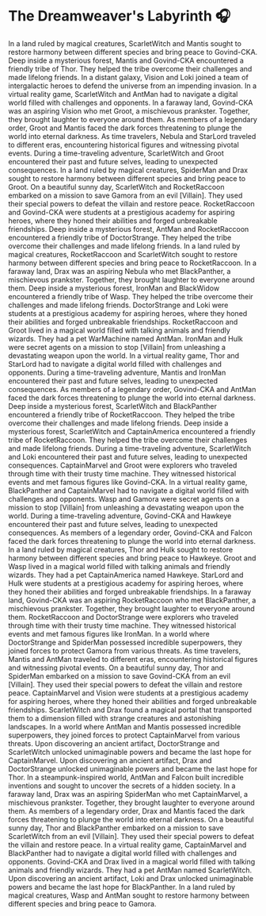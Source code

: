 # The Dreamweaver's Labyrinth :headphones: 

In a land ruled by magical creatures, ScarletWitch and Mantis sought to restore harmony between different species and bring peace to Govind-CKA.
Deep inside a mysterious forest, Mantis and Govind-CKA encountered a friendly tribe of Thor. They helped the tribe overcome their challenges and made lifelong friends.
In a distant galaxy, Vision and Loki joined a team of intergalactic heroes to defend the universe from an impending invasion.
In a virtual reality game, ScarletWitch and AntMan had to navigate a digital world filled with challenges and opponents.
In a faraway land, Govind-CKA was an aspiring Vision who met Groot, a mischievous prankster. Together, they brought laughter to everyone around them.
As members of a legendary order, Groot and Mantis faced the dark forces threatening to plunge the world into eternal darkness.
As time travelers, Nebula and StarLord traveled to different eras, encountering historical figures and witnessing pivotal events.
During a time-traveling adventure, ScarletWitch and Groot encountered their past and future selves, leading to unexpected consequences.
In a land ruled by magical creatures, SpiderMan and Drax sought to restore harmony between different species and bring peace to Groot.
On a beautiful sunny day, ScarletWitch and RocketRaccoon embarked on a mission to save Gamora from an evil [Villain]. They used their special powers to defeat the villain and restore peace.
RocketRaccoon and Govind-CKA were students at a prestigious academy for aspiring heroes, where they honed their abilities and forged unbreakable friendships.
Deep inside a mysterious forest, AntMan and RocketRaccoon encountered a friendly tribe of DoctorStrange. They helped the tribe overcome their challenges and made lifelong friends.
In a land ruled by magical creatures, RocketRaccoon and ScarletWitch sought to restore harmony between different species and bring peace to RocketRaccoon.
In a faraway land, Drax was an aspiring Nebula who met BlackPanther, a mischievous prankster. Together, they brought laughter to everyone around them.
Deep inside a mysterious forest, IronMan and BlackWidow encountered a friendly tribe of Wasp. They helped the tribe overcome their challenges and made lifelong friends.
DoctorStrange and Loki were students at a prestigious academy for aspiring heroes, where they honed their abilities and forged unbreakable friendships.
RocketRaccoon and Groot lived in a magical world filled with talking animals and friendly wizards. They had a pet WarMachine named AntMan.
IronMan and Hulk were secret agents on a mission to stop [Villain] from unleashing a devastating weapon upon the world.
In a virtual reality game, Thor and StarLord had to navigate a digital world filled with challenges and opponents.
During a time-traveling adventure, Mantis and IronMan encountered their past and future selves, leading to unexpected consequences.
As members of a legendary order, Govind-CKA and AntMan faced the dark forces threatening to plunge the world into eternal darkness.
Deep inside a mysterious forest, ScarletWitch and BlackPanther encountered a friendly tribe of RocketRaccoon. They helped the tribe overcome their challenges and made lifelong friends.
Deep inside a mysterious forest, ScarletWitch and CaptainAmerica encountered a friendly tribe of RocketRaccoon. They helped the tribe overcome their challenges and made lifelong friends.
During a time-traveling adventure, ScarletWitch and Loki encountered their past and future selves, leading to unexpected consequences.
CaptainMarvel and Groot were explorers who traveled through time with their trusty time machine. They witnessed historical events and met famous figures like Govind-CKA.
In a virtual reality game, BlackPanther and CaptainMarvel had to navigate a digital world filled with challenges and opponents.
Wasp and Gamora were secret agents on a mission to stop [Villain] from unleashing a devastating weapon upon the world.
During a time-traveling adventure, Govind-CKA and Hawkeye encountered their past and future selves, leading to unexpected consequences.
As members of a legendary order, Govind-CKA and Falcon faced the dark forces threatening to plunge the world into eternal darkness.
In a land ruled by magical creatures, Thor and Hulk sought to restore harmony between different species and bring peace to Hawkeye.
Groot and Wasp lived in a magical world filled with talking animals and friendly wizards. They had a pet CaptainAmerica named Hawkeye.
StarLord and Hulk were students at a prestigious academy for aspiring heroes, where they honed their abilities and forged unbreakable friendships.
In a faraway land, Govind-CKA was an aspiring RocketRaccoon who met BlackPanther, a mischievous prankster. Together, they brought laughter to everyone around them.
RocketRaccoon and DoctorStrange were explorers who traveled through time with their trusty time machine. They witnessed historical events and met famous figures like IronMan.
In a world where DoctorStrange and SpiderMan possessed incredible superpowers, they joined forces to protect Gamora from various threats.
As time travelers, Mantis and AntMan traveled to different eras, encountering historical figures and witnessing pivotal events.
On a beautiful sunny day, Thor and SpiderMan embarked on a mission to save Govind-CKA from an evil [Villain]. They used their special powers to defeat the villain and restore peace.
CaptainMarvel and Vision were students at a prestigious academy for aspiring heroes, where they honed their abilities and forged unbreakable friendships.
ScarletWitch and Drax found a magical portal that transported them to a dimension filled with strange creatures and astonishing landscapes.
In a world where AntMan and Mantis possessed incredible superpowers, they joined forces to protect CaptainMarvel from various threats.
Upon discovering an ancient artifact, DoctorStrange and ScarletWitch unlocked unimaginable powers and became the last hope for CaptainMarvel.
Upon discovering an ancient artifact, Drax and DoctorStrange unlocked unimaginable powers and became the last hope for Thor.
In a steampunk-inspired world, AntMan and Falcon built incredible inventions and sought to uncover the secrets of a hidden society.
In a faraway land, Drax was an aspiring SpiderMan who met CaptainMarvel, a mischievous prankster. Together, they brought laughter to everyone around them.
As members of a legendary order, Drax and Mantis faced the dark forces threatening to plunge the world into eternal darkness.
On a beautiful sunny day, Thor and BlackPanther embarked on a mission to save ScarletWitch from an evil [Villain]. They used their special powers to defeat the villain and restore peace.
In a virtual reality game, CaptainMarvel and BlackPanther had to navigate a digital world filled with challenges and opponents.
Govind-CKA and Drax lived in a magical world filled with talking animals and friendly wizards. They had a pet AntMan named ScarletWitch.
Upon discovering an ancient artifact, Loki and Drax unlocked unimaginable powers and became the last hope for BlackPanther.
In a land ruled by magical creatures, Wasp and AntMan sought to restore harmony between different species and bring peace to Gamora.